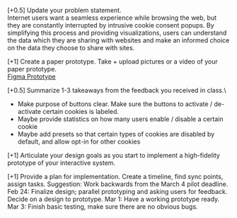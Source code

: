 [+0.5] Update your problem statement.\
Internet users want a seamless experience while browsing the web, but they are constantly interrupted by intrusive cookie consent popups. By simplifying this process and providing visualizations, users can understand the data which they are sharing with websites and make an informed choice on the data they choose to share with sites.

[+1] Create a paper prototype. Take + upload pictures or a video of your paper prototype.\
[Figma Prototype](https://www.figma.com/proto/kGQS7KU01GcNaxs7sVkj7t/CS-239-Figma-Wireframe?node-id=402-157&t=X1BBUhslb7RLZC3o-1)

[+0.5] Summarize 1-3 takeaways from the feedback you received in class.\
- Make purpose of buttons clear. Make sure the buttons to activate / de-activate certain cookies is labeled.
- Maybe provide statistics on how many users enable / disable a certain cookie
- Maybe add presets so that certain types of cookies are disabled by default, and allow opt-in for other cookies
  
[+1] Articulate your design goals as you start to implement a high-fidelity prototype of your interactive system.

[+1] Provide a plan for implementation. Create a timeline, find sync points, assign tasks. Suggestion: Work backwards from the March 4 pilot deadline. 
Feb 24: Finalize design; parallel prototyping and asking users for feedback. Decide on a design to prototype.
Mar 1: Have a working prototype ready.
Mar 3: Finish basic testing, make sure there are no obvious bugs.
